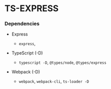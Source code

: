 # TS-EXPRESS

### Dependencies
- Express
  - `express`, 
- TypeScript (-D)
  - `typescript -D`, `@types/node`, `@types/express`

- Webpack (-D)
  - `webpack`, `webpack-cli`, `ts-loader -D` 